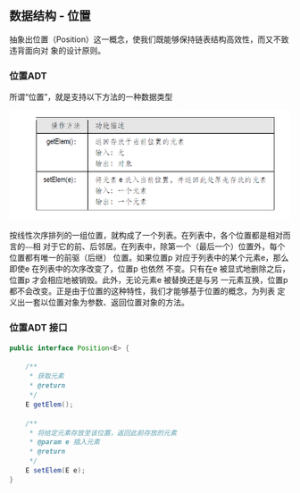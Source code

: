 ## 数据结构 - 位置
抽象出位置（Position）这一概念，使我们既能够保持链表结构高效性，而又不致违背面向对
象的设计原则。

### 位置ADT
所谓“位置”，就是支持以下方法的一种数据类型

![linked01](../../../../doc/java/datastructure/position/position01.png)

按线性次序排列的一组位置，就构成了一个列表。在列表中，各个位置都是相对而言的⎯⎯相
对于它的前、后邻居。在列表中，除第一个（最后一个）位置外，每个位置都有唯一的前驱（后继）
位置。如果位置p 对应于列表中的某个元素e，那么即使e 在列表中的次序改变了，位置p 也依然
不变。只有在e 被显式地删除之后，位置p 才会相应地被销毁。此外，无论元素e 被替换还是与另
一元素互换，位置p 都不会改变。正是由于位置的这种特性，我们才能够基于位置的概念，为列表
定义出一套以位置对象为参数、返回位置对象的方法。

### 位置ADT 接口
```java
public interface Position<E> {

    /**
     * 获取元素
     * @return
     */
    E getElem();

    /**
     * 将给定元素存放至该位置，返回此前存放的元素
     * @param e 插入元素
     * @return
     */
    E setElem(E e);
}
```